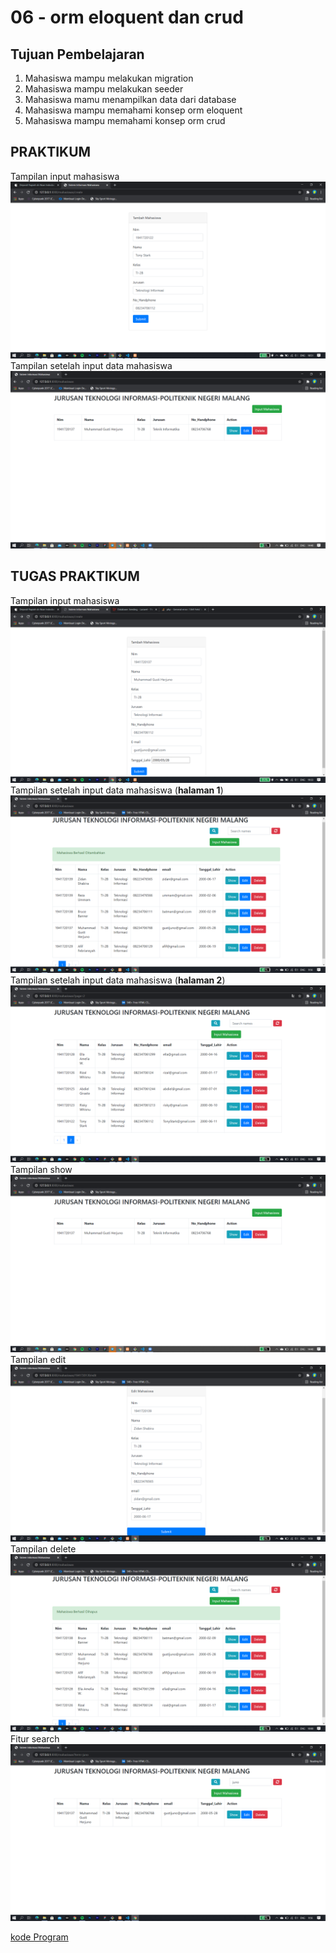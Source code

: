 # 06 - orm eloquent dan crud

## Tujuan Pembelajaran

1. Mahasiswa mampu melakukan migration
2. Mahasiswa mampu melakukan seeder
3. Mahasiswa mamu menampilkan data dari database
4. Mahasiswa mampu memahami konsep orm eloquent
5. Mahasiswa mampu memahami konsep orm crud

## PRAKTIKUM 
Tampilan input mahasiswa
![gambar](img/4.png)
Tampilan setelah input data mahasiswa
![gambar](img/1.png)

## TUGAS PRAKTIKUM
Tampilan input mahasiswa
![gambar](img/5.png)
Tampilan setelah input data mahasiswa (**halaman 1**)
![gambar](img/6.png)
Tampilan setelah input data mahasiswa (**halaman 2**)
![gambar](img/8.png)
Tampilan show
![gambar](img/1.png)
Tampilan edit
![gambar](img/3.png)
Tampilan delete
![gambar](img/7.png)
Fitur search
![gambar](img/9.png)

[kode Program](../../src/06_orm_eloquent_crud/mahasiswa)
